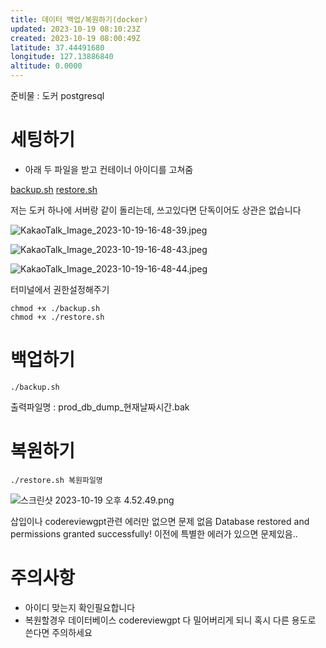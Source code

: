 ```yaml
---
title: 데이터 백업/복원하기(docker)
updated: 2023-10-19 08:10:23Z
created: 2023-10-19 08:00:49Z
latitude: 37.44491680
longitude: 127.13886840
altitude: 0.0000
---
```


준비물 : 도커 postgresql


# 세팅하기

- 아래 두 파일을 받고 컨테이너 아이디를 고쳐줌


[backup.sh](../_resources/backup.sh)
[restore.sh](../_resources/restore.sh)


저는 도커 하나에 서버랑 같이 돌리는데, 쓰고있다면 단독이어도 상관은 없습니다

![KakaoTalk_Image_2023-10-19-16-48-39.jpeg](../_resources/KakaoTalk_Image_2023-10-19-16-48-39.jpeg)


![KakaoTalk_Image_2023-10-19-16-48-43.jpeg](../_resources/KakaoTalk_Image_2023-10-19-16-48-43.jpeg)

![KakaoTalk_Image_2023-10-19-16-48-44.jpeg](../_resources/KakaoTalk_Image_2023-10-19-16-48-44.jpeg)


터미널에서 권한설정해주기

```
chmod +x ./backup.sh
chmod +x ./restore.sh
```




# 백업하기

```
./backup.sh
```

출력파일명 : prod_db_dump_현재날짜시간.bak





# 복원하기

```
./restore.sh 복원파일명
```


![스크린샷 2023-10-19 오후 4.52.49.png](../_resources/스크린샷%202023-10-19%20오후%204.52.49-1.png)

삽입이나 codereviewgpt관련 에러만 없으면 문제 없음
Database restored and permissions granted successfully! 이전에 특별한 에러가 있으면 문제있음..


# 주의사항
* 아이디  맞는지 확인필요합니다
* 복원할경우 데이터베이스 codereviewgpt 다 밀어버리게 되니 혹시 다른 용도로 쓴다면 주의하세요

